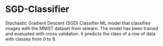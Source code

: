 # SGD-Classifier
Stochastic Gradient Descent (SGD) Classifier ML model that classifies images with the MNIST dataset from sklearn.
The model has been trained and evaluated with cross validation. It predicts the class of a row of data with classes from 0 to 9.
